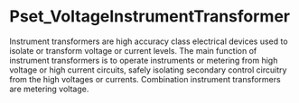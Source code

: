 # Pset_VoltageInstrumentTransformer

Instrument transformers are high accuracy class electrical devices used to isolate or transform voltage or current levels. The main function of instrument transformers is to operate instruments or metering from high voltage or high current circuits, safely isolating secondary control circuitry from the high voltages or currents. Combination instrument transformers are metering voltage.
